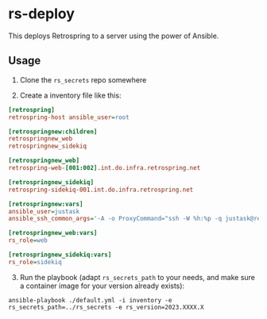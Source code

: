 # rs-deploy

This deploys Retrospring to a server using the power of Ansible.

## Usage

1. Clone the `rs_secrets` repo somewhere

2. Create a inventory file like this:
```ini
[retrospring]
retrospring-host ansible_user=root

[retrospringnew:children]
retrospringnew_web
retrospringnew_sidekiq

[retrospringnew_web]
retrospring-web-[001:002].int.do.infra.retrospring.net

[retrospringnew_sidekiq]
retrospring-sidekiq-001.int.do.infra.retrospring.net

[retrospringnew:vars]
ansible_user=justask
ansible_ssh_common_args='-A -o ProxyCommand="ssh -W %h:%p -q justask@retrospring-bastion.do.infra.retrospring.net"'

[retrospringnew_web:vars]
rs_role=web

[retrospringnew_sidekiq:vars]
rs_role=sidekiq
```

3. Run the playbook (adapt `rs_secrets_path` to your needs, and make sure a
container image for your version already exists):
```
ansible-playbook ./default.yml -i inventory -e rs_secrets_path=../rs_secrets -e rs_version=2023.XXXX.X
```
